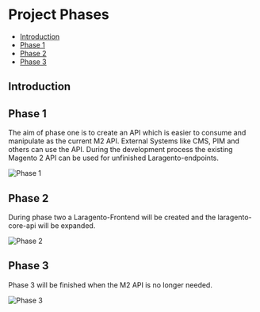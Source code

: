 # Project Phases

- [Introduction](#introduction)
- [Phase 1](#phase-1)
- [Phase 2](#phase-2)
- [Phase 3](#phase-3)

<a name="introduction"></a>
## Introduction

<a name="phase-1"></a>
## Phase 1 
The aim of phase one is to create an API which is easier to consume and manipulate as the current M2 API.
External Systems like CMS, PIM and others can use the API. During the development process the existing Magento 2
API can be used for unfinished Laragento-endpoints.

![Phase 1](https://raw.githubusercontent.com/laragento/docs/develop/images/ProjectPhase1_v0.1.jpg)

<a name="phase-2"></a>
## Phase 2
During phase two a Laragento-Frontend will be created and the laragento-core-api will be expanded.

![Phase 2](https://raw.githubusercontent.com/laragento/docs/develop/images/ProjectPhase2_v0.1.jpg)

<a name="phase-3"></a>
## Phase 3 
Phase 3 will be finished when the M2 API is no longer needed.

![Phase 3](https://raw.githubusercontent.com/laragento/docs/develop/images/ProjectPhase3_v0.1.jpg)

